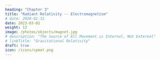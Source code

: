 ```yaml
---
heading: "Chapter 3"
title: "Radiant Relativity -- Electromagnetism"
# date: 2020-01-31
date: 2023-03-01
weight: 12
image: /photos/objects/magnet.jpg
# description: "The Source of All Movement is Internal, Not External"
# linkTitle: "Gravitational Relativity"
draft: true
icon: /icons/spmat.png
---
```



